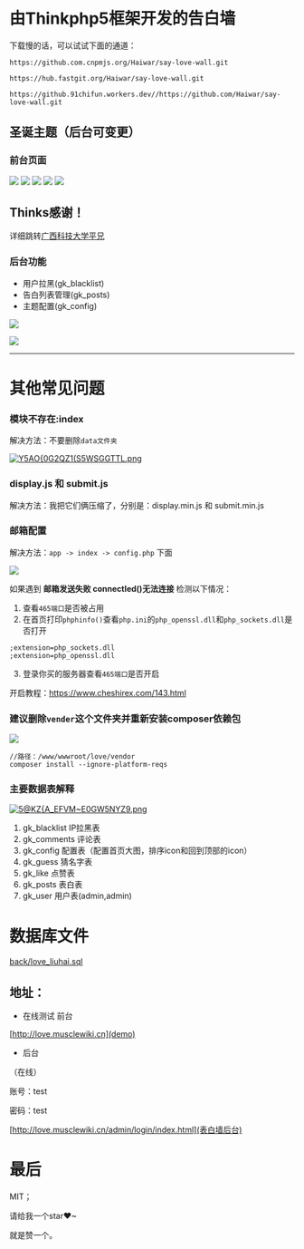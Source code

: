 # 由Thinkphp5框架开发的告白墙


下载慢的话，可以试试下面的通道：
```
https://github.com.cnpmjs.org/Haiwar/say-love-wall.git
```

```
https://hub.fastgit.org/Haiwar/say-love-wall.git
```

```
https://github.91chifun.workers.dev//https://github.com/Haiwar/say-love-wall.git
```

## 圣诞主题（后台可变更）

### 前台页面

![](https://upload-images.jianshu.io/upload_images/12353119-4654ce948e763ffd.png?imageMogr2/auto-orient/strip%7CimageView2/2/w/1240)
![](https://upload-images.jianshu.io/upload_images/12353119-a3f054c1cec8096d.png?imageMogr2/auto-orient/strip%7CimageView2/2/w/1240)
![](https://upload-images.jianshu.io/upload_images/12353119-04067943ba661fc0.png?imageMogr2/auto-orient/strip%7CimageView2/2/w/1240)
![](https://upload-images.jianshu.io/upload_images/12353119-167307e4c08dee0e.png?imageMogr2/auto-orient/strip%7CimageView2/2/w/1240)
![](https://upload-images.jianshu.io/upload_images/12353119-1c455dce345a5f6f.png?imageMogr2/auto-orient/strip%7CimageView2/2/w/1240)

## Thinks感谢！

详细跳转[广西科技大学平兄](http://pingxonline.com/)

### 后台功能

- 用户拉黑(gk_blacklist)
- 告白列表管理(gk_posts)
- 主题配置(gk_config)

![](https://upload-images.jianshu.io/upload_images/12353119-73e15f5d90d24e15.png?imageMogr2/auto-orient/strip%7CimageView2/2/w/1240)

![](https://upload-images.jianshu.io/upload_images/12353119-a6f8196e5ea06041.png?imageMogr2/auto-orient/strip%7CimageView2/2/w/1240)

---


# 其他常见问题

### 模块不存在:index

解决方法：不要删除`data文件夹`

[![`Y5`AO{0G2QZ1(S5WSGGTTL.png](https://i.loli.net/2019/07/24/5d3738f96154942529.png)](https://i.loli.net/2019/07/24/5d3738f96154942529.png)

### display.js 和 submit.js 

解决方法：我把它们俩压缩了，分别是：display.min.js 和 submit.min.js 

### 邮箱配置

解决方法：`app -> index -> config.php` 下面

![](https://i.loli.net/2019/07/24/5d373a26ddee161372.png)

如果遇到 **邮箱发送失败 connectIed()无法连接** 检测以下情况：

1. 查看`465端口`是否被占用
2. 在首页打印`phphinfo()`查看`php.ini`的`php_openssl.dll`和`php_sockets.dll`是否打开

```
;extension=php_sockets.dll
;extension=php_openssl.dll
```

3. 登录你买的服务器查看`465端口`是否开启

开启教程：https://www.cheshirex.com/143.html

### 建议删除`vender`这个文件夹并重新安装composer依赖包

![](https://gitee.com/liuhaier/images/raw/master/img/20211016224108.png)

```
//路径：/www/wwwroot/love/vendor
composer install --ignore-platform-reqs
```

### 主要数据表解释

[![5@KZ{A_E`F`VM~E0GW5NYZ9.png](https://i.loli.net/2019/07/24/5d373ac354b2a53976.png)](https://i.loli.net/2019/07/24/5d373ac354b2a53976.png)

1. gk_blacklist     IP拉黑表
2. gk_comments      评论表
3. gk_config        配置表（配置首页大图，排序icon和回到顶部的icon）
4. gk_guess         猜名字表
5. gk_like          点赞表
6. gk_posts         表白表
7. gk_user          用户表(admin,admin)

# 数据库文件

[back/love_liuhai.sql](https://github.com/Haiwar/say-love-wall/tree/master/back)


## 地址：

- 在线测试 前台

[http://love.musclewiki.cn](demo)

- 后台

（在线）

账号：test

密码：test

[http://love.musclewiki.cn/admin/login/index.html](表白墙后台)



# 最后

MIT；

请给我一个star❤~

就是赞一个。
